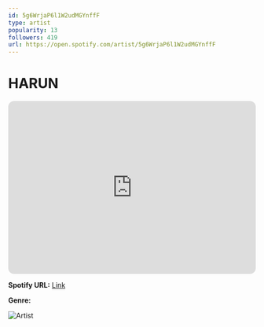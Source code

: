 ```yaml
---
id: 5g6WrjaP6l1W2udMGYnffF
type: artist
popularity: 13
followers: 419
url: https://open.spotify.com/artist/5g6WrjaP6l1W2udMGYnffF
---
```

# HARUN

<iframe style="border-radius:12px" src="https://open.spotify.com/embed/artist/5g6WrjaP6l1W2udMGYnffF" width="100%" height="352" frameBorder="0" allowfullscreen="" allow="autoplay; clipboard-write; encrypted-media; fullscreen; picture-in-picture" loading="lazy"></iframe>

**Spotify URL:** [Link](https://open.spotify.com/artist/5g6WrjaP6l1W2udMGYnffF)

**Genre:** 

![Artist](https://i.scdn.co/image/ab6761610000e5eb66a711636ebf3a890687ca0b)

